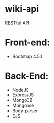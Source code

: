 # wiki-api
RESTful API

# Front-end: 
* Bootstrap 4.5.1

# Back-End: 
* NodeJS
* ExpressJS
* MongoDB 
* Mongoose
* Body-parser
* EJS




